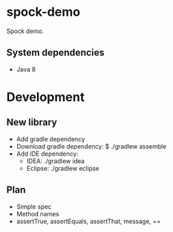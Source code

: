 # spock-demo

Spock demo.

## System dependencies
- Java 8

# Development

## New library
- Add gradle dependency
- Download gradle dependency: $ ./gradlew assemble
- Add IDE dependency:
    - IDEA: ./gradlew idea
    - Eclipse: ./gradlew eclipse

## Plan
 * Simple spec
 * Method names
 * assertTrue, assertEquals, assertThat, message, ==